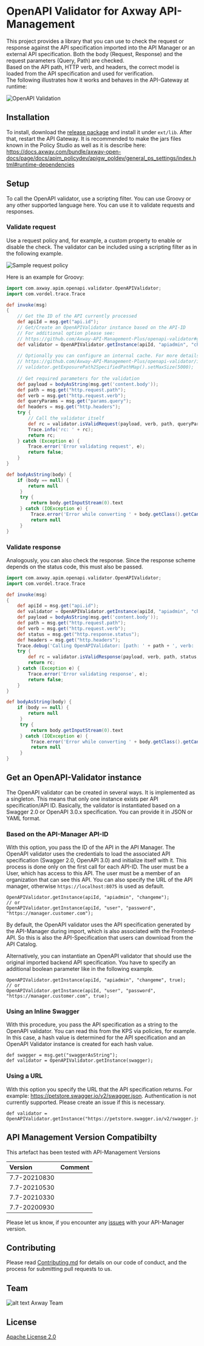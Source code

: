 # OpenAPI Validator for Axway API-Management

This project provides a library that you can use to check the request or response against the API specification imported into the API Manager or an external API specification. Both the body (Request, Response) and the request parameters (Query, Path) are checked.  
Based on the API path, HTTP verb, and headers, the correct model is loaded from the API specification and used for verification.  
The following illustrates how it works and behaves in the API-Gateway at runtime:  

![OpenAPI Validation](images/openapi-validation-overview.png)

## Installation

To install, download the [release package](https://github.com/Axway-API-Management-Plus/openapi-validator/releases) and install it under `ext/lib`. After that, restart the API Gateway. It is recommended to make the jars files known in the Policy Studio as well as it is describe here: https://docs.axway.com/bundle/axway-open-docs/page/docs/apim_policydev/apigw_poldev/general_ps_settings/index.html#runtime-dependencies

## Setup

To call the OpenAPI validator, use a scripting filter. You can use Groovy or any other supported language here. You can use it to validate requests and responses.  

### Validate request

Use a request policy and, for example, a custom property to enable or disable the check. The validator can be included using a scripting filter as in the following example.  

![Sample request policy](images/sample-policy.png)  

Here is an example for Groovy:  

```groovy
import com.axway.apim.openapi.validator.OpenAPIValidator;
import com.vordel.trace.Trace

def invoke(msg)
{
    // Get the ID of the API currently processed
    def apiId = msg.get("api.id");
    // Get/Create an OpenAPIValidator instance based on the API-ID
    // For additional option please see: 
    // https://github.com/Axway-API-Management-Plus/openapi-validator#get-an-openapi-validator-instance
    def validator = OpenAPIValidator.getInstance(apiId, "apiadmin", "changeme");
    
    // Optionally you can configure an internal cache. For more details please see:
    // https://github.com/Axway-API-Management-Plus/openapi-validator/issues/2
    // validator.getExposurePath2SpecifiedPathMap().setMaxSize(5000);
    
    // Get required parameters for the validation
    def payload = bodyAsString(msg.get('content.body'));
    def path = msg.get("http.request.path");
    def verb = msg.get("http.request.verb");
    def queryParams = msg.get("params.query");
    def headers = msg.get("http.headers");
    try {
        // Call the validator itself
        def rc = validator.isValidRequest(payload, verb, path, queryParams, headers);
        Trace.info('rc: ' + rc);
        return rc;
    } catch (Exception e) {
        Trace.error('Error validating request', e);
        return false;
    }
}

def bodyAsString(body) {
    if (body == null) {
        return null
     }
     try {
         return body.getInputStream(0).text
     } catch (IOException e) {
         Trace.error('Error while converting ' + body.getClass().getCanonicalName() + ' to java.lang.String.', e)
         return null
     }
}
```

### Validate response

Analogously, you can also check the response. Since the response scheme depends on the status code, this must also be passed.

```groovy
import com.axway.apim.openapi.validator.OpenAPIValidator;
import com.vordel.trace.Trace

def invoke(msg)
{
    def apiId = msg.get("api.id");
    def validator = OpenAPIValidator.getInstance(apiId, "apiadmin", "changeme");
    def payload = bodyAsString(msg.get('content.body'));
    def path = msg.get("http.request.path");
    def verb = msg.get("http.request.verb");
    def status = msg.get("http.response.status");
    def headers = msg.get("http.headers");
    Trace.debug('Calling OpenAPIValidator: [path: ' + path + ', verb: ' + verb + ', status: ' + status + ']');
    try {
        def rc = validator.isValidResponse(payload, verb, path, status, headers);
        return rc;
    } catch (Exception e) {
        Trace.error('Error validating response', e);
        return false;
    }
}

def bodyAsString(body) {
    if (body == null) {
        return null
     }
     try {
         return body.getInputStream(0).text
     } catch (IOException e) {
         Trace.error('Error while converting ' + body.getClass().getCanonicalName() + ' to java.lang.String.', e)
         return null
     }
}
```

## Get an OpenAPI-Validator instance

The OpenAPI validator can be created in several ways. It is implemented as a singleton. This means that only one instance exists per API specification/API ID. Basically, the validator is instantiated based on a Swagger 2.0 or OpenAPI 3.0.x specification. You can provide it in JSON or YAML format.

### Based on the API-Manager API-ID

With this option, you pass the ID of the API in the API Manager. The OpenAPI validator uses the credentials to load the associated API specification (Swagger 2.0, OpenAPI 3.0) and initialize itself with it. This process is done only on the first call for each API-ID. 
The user must be a User, which has access to this API. The user must be a member of an organization that can see this API.
You can also specify the URL of the API manager, otherwise `https://localhost:8075` is used as default.

```
OpenAPIValidator.getInstance(apiId, "apiadmin", "changeme");
// or
OpenAPIValidator.getInstance(apiId, "user", "password", "https://manager.customer.com");
```

By default, the OpenAPI validator uses the API specification generated by the API-Manager during import, which is also associated with the Frontend-API. So this is also the API-Specification that users can download from the API Catalog.

Alternatively, you can instantiate an OpenAPI validator that should use the original imported backend API specification. You have to specify an additional boolean parameter like in the following example.

```
OpenAPIValidator.getInstance(apiId, "apiadmin", "changeme", true);
// or
OpenAPIValidator.getInstance(apiId, "user", "password", "https://manager.customer.com", true);
```

### Using an Inline Swagger

With this procedure, you pass the API specification as a string to the OpenAPI validator. You can read this from the KPS via policies, for example. In this case, a hash value is determined for the API specification and an OpenAPI Validator instance is created for each hash value.

```
def swagger = msg.get("swaggerAsString");
def validator = OpenAPIValidator.getInstance(swagger);
```

### Using a URL

With this option you specify the URL that the API specification returns. For example: https://petstore.swagger.io/v2/swagger.json. Authentication is not currently supported. Please create an issue if this is necessary.

```
def validator = OpenAPIValidator.getInstance("https://petstore.swagger.io/v2/swagger.json");
```


## API Management Version Compatibilty

This artefact has been tested with API-Management Versions

| Version            | Comment         |
| :---               | :---            |
| 7.7-20210830       |                 |
| 7.7-20210530       |                 |
| 7.7-20210330       |                 |
| 7.7-20200930       |                 |

Please let us know, if you encounter any [issues](https://github.com/Axway-API-Management-Plus/openapi-validator/issues) with your API-Manager version.  

## Contributing

Please read [Contributing.md](https://github.com/Axway-API-Management-Plus/Common/blob/master/Contributing.md) for details on our code of conduct, and the process for submitting pull requests to us.

## Team

![alt text][Axwaylogo] Axway Team

[Axwaylogo]: https://github.com/Axway-API-Management/Common/blob/master/img/AxwayLogoSmall.png  "Axway logo"


## License
[Apache License 2.0](/LICENSE)
